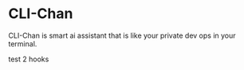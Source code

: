 # CLI-Chan
CLI-Chan is smart ai assistant that is like your private dev ops in your terminal.

test 2 hooks